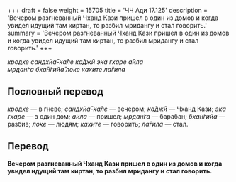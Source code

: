 +++
draft = false
weight = 15705
title = 'ЧЧ Ади 17.125'
description = 'Вечером разгневанный Чханд Кази пришел в один из домов и когда увидел идущий там киртан, то разбил мридангу и стал говорить.'
summary = 'Вечером разгневанный Чханд Кази пришел в один из домов и когда увидел идущий там киртан, то разбил мридангу и стал говорить.'
+++

_кродхе сандхйа̄-ка̄ле ка̄джӣ эка гхаре а̄ила  
мр̣дан̇га бха̄н̇гийа̄ локе кахите ла̄гила_

## Пословный перевод

_кродхе_ — в гневе; _сандхйа̄_\-_ка̄ле_ — вечером; _ка̄джӣ_ — Чханд Кази; _эка_ _гхаре_ — в один дом; _а̄ила_ — пришел; _мр̣дан̇га_ — барабан; _бха̄н̇гийа̄_ — разбив; _локе_ — людям; _кахите_ — говорить; _ла̄гила_ — стал.

## Перевод

**Вечером разгневанный Чханд Кази пришел в один из домов и когда увидел идущий там киртан, то разбил мридангу и стал говорить.**
